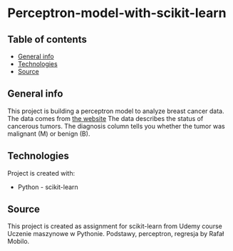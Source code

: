 # Perceptron-model-with-scikit-learn

## Table of contents
* [General info](#general-info)
* [Technologies](#technologies)
* [Source](#source)

## General info
This project is building a perceptron model to analyze breast cancer data. 
The data comes from [the website](https://archive.ics.uci.edu/ml/datasets/Breast+Cancer+Wisconsin+%28Diagnostic%29)
The data describes the status of cancerous tumors. The diagnosis column tells you whether the tumor was malignant (M) or benign (B).
	
## Technologies
Project is created with:
* Python - scikit-learn  

## Source
This project is created as assignment for scikit-learn from Udemy course Uczenie maszynowe w Pythonie. Podstawy, perceptron, regresja by Rafał Mobilo.
